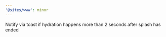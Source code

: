 ```yaml
---
'@sites/www': minor
---
```


Notify via toast if hydration happens more than 2 seconds after splash has ended
